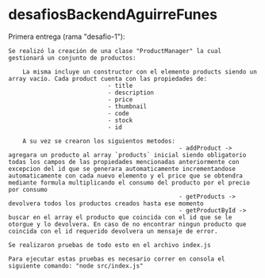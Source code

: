 # desafiosBackendAguirreFunes

Primera entrega (rama "desafio-1"):

    Se realizó la creación de una clase "ProductManager" la cual gestionará un conjunto de productos:

        La misma incluye un constructor con el elemento products siendo un array vacío. Cada product cuenta con las propiedades de:
                                - title
                                - description
                                - price
                                - thumbnail
                                - code
                                - stock
                                - id

        A su vez se crearon los siguientos metodos:
                                                    - addProduct -> agregara un producto al array `products` inicial siendo obligatorio todas los campos de las propiedades mencionadas anteriormente con excepcion del id que se generara automaticamente incrementandose automaticamente con cada nuevo elemento y el price que se obtendra mediante formula multiplicando el consumo del producto por el precio por consumo
                                                    - getProducts -> devolvera todos los productos creados hasta ese momento
                                                    - getProductById -> buscar en el array el producto que coincida con el id que se le otorgue y lo devolvera. En caso de no encontrar ningun producto que coincida con el id requerido devolvera un mensaje de error.

    Se realizaron pruebas de todo esto en el archivo index.js

    Para ejecutar estas pruebas es necesario correr en consola el siguiente comando: "node src/index.js"
